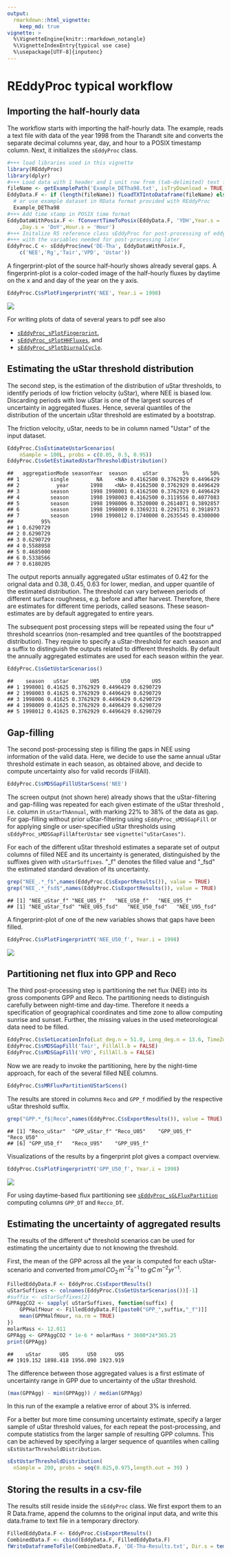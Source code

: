```yaml
---
output: 
  rmarkdown::html_vignette:
    keep_md: true
vignette: >
  %\VignetteEngine{knitr::rmarkdown_notangle}
  %\VignetteIndexEntry{typical use case}
  %\usepackage[UTF-8]{inputenc}
---
```









# REddyProc typical workflow

## Importing the half-hourly data
The workflow starts with importing the half-hourly data. The example, reads a 
text file with data of the year 1998 from the Tharandt site and converts the 
separate decimal columns year, day, and hour to a POSIX timestamp column. 
Next, it initializes the `sEddyProc` class.


```r
#+++ load libraries used in this vignette
library(REddyProc)
library(dplyr)
#+++ Load data with 1 header and 1 unit row from (tab-delimited) text file
fileName <- getExamplePath('Example_DETha98.txt', isTryDownload = TRUE)
EddyData.F <- if (length(fileName)) fLoadTXTIntoDataframe(fileName) else
  # or use example dataset in RData format provided with REddyProc
  Example_DETha98
#+++ Add time stamp in POSIX time format
EddyDataWithPosix.F <- fConvertTimeToPosix(EddyData.F, 'YDH',Year.s = 'Year'
    ,Day.s = 'DoY',Hour.s = 'Hour')
#+++ Initalize R5 reference class sEddyProc for post-processing of eddy data
#+++ with the variables needed for post-processing later
EddyProc.C <- sEddyProc$new('DE-Tha', EddyDataWithPosix.F, 
	c('NEE','Rg','Tair','VPD', 'Ustar'))
```



A fingerprint-plot of the source half-hourly shows already several gaps.
A fingerprint-plot is a color-coded image of the half-hourly fluxes by daytime 
on the x and and day of the year on the y axis. 

```r
EddyProc.C$sPlotFingerprintY('NEE', Year.i = 1998)
```

![](useCase_files/figure-html/fpNEEOrig-1.png)<!-- -->

For writing plots of data of several years to pdf see also

* [`sEddyProc_sPlotFingerprint`](../html/sEddyProc_sPlotFingerprint.html),
* [`sEddyProc_sPlotHHFluxes`](../html/sEddyProc_sPlotHHFluxes.html), and
* [`sEddyProc_sPlotDiurnalCycle`](../html/sEddyProc_sPlotDiurnalCycle.html).

## Estimating the uStar threshold distribution
The second step, is the estimation of the  distribution of uStar thresholds, to
identify periods of low friction velocity (uStar), where NEE is biased low. 
Discarding periods with low uStar is one of the largest sources of uncertainty 
in aggregated fluxes. Hence, several quantiles of the distribution of 
the uncertain uStar threshold are estimated by a bootstrap.

The friction velocity, uStar, needs to be in column named "Ustar" of the input 
dataset. 


```r
EddyProc.C$sEstimateUstarScenarios(
    nSample = 100L, probs = c(0.05, 0.5, 0.95))
EddyProc.C$sGetEstimatedUstarThresholdDistribution()
```

```
##   aggregationMode seasonYear  season     uStar        5%       50%
## 1          single         NA    <NA> 0.4162500 0.3762929 0.4496429
## 2            year       1998    <NA> 0.4162500 0.3762929 0.4496429
## 3          season       1998 1998001 0.4162500 0.3762929 0.4496429
## 4          season       1998 1998003 0.4162500 0.3119556 0.4077083
## 5          season       1998 1998006 0.3520000 0.2614071 0.3892857
## 6          season       1998 1998009 0.3369231 0.2291751 0.3918973
## 7          season       1998 1998012 0.1740000 0.2635545 0.4300000
##         95%
## 1 0.6290729
## 2 0.6290729
## 3 0.6290729
## 4 0.5588958
## 5 0.4685000
## 6 0.5338566
## 7 0.6180205
```



The output reports annually aggregated uStar estimates of 0.42 for 
the orignal data and 0.38, 0.45, 0.63 for lower, median, 
and upper quantile of the estimated distribution. The threshold can vary between
periods of different surface roughness, e.g. before and after harvest.
Therefore, there are estimates for different time periods, called seasons.
These season-estimates are by default aggregated to entire years.

The subsequent post processing steps will be repeated using the four u* threshold 
sceanrios (non-resampled and tree quantiles of the bootstrapped distribution). 
They require to specify a uStar-threshold for each 
season and a suffix to distinguish the outputs related to different thresholds.
By default the annually aggregated estimates are used for each season
within the year.


```r
EddyProc.C$sGetUstarScenarios()
```

```
##    season   uStar       U05       U50       U95
## 1 1998001 0.41625 0.3762929 0.4496429 0.6290729
## 2 1998003 0.41625 0.3762929 0.4496429 0.6290729
## 3 1998006 0.41625 0.3762929 0.4496429 0.6290729
## 4 1998009 0.41625 0.3762929 0.4496429 0.6290729
## 5 1998012 0.41625 0.3762929 0.4496429 0.6290729
```

## Gap-filling
The second post-processing step is filling the gaps in NEE using information of the 
valid data. Here, we decide to use the same annual uStar threshold estimate 
in each season, as obtained above, and decide to compute uncertainty also 
for valid records (FillAll). 


```r
EddyProc.C$sMDSGapFillUStarScens('NEE')
```

The screen output (not shown here) already shows that the uStar-filtering and
gap-filling was repeated for each given estimate of the uStar threshold
, i.e. column in 
`uStarThAnnual`, with marking 22% to 38% of the data as gap. 
For gap-filling without prior uStar-filtering using `sEddyProc_sMDSGapFill`
or for applying single or user-specified uStar thresholds using 
`sEddyProc_sMDSGapFillAfterUstar`
see `vignette("uStarCases")`.

For each of the different uStar threshold estimates
a separate set of output columns of filled NEE and its 
uncertainty is generated, distinguished by the suffixes given with 
`uStarSuffixes`. <Suffix>"_f" denotes the filled value and "_fsd" the 
estimated standard devation of its uncertainty.


```r
grep("NEE_.*_f$",names(EddyProc.C$sExportResults()), value = TRUE)
grep("NEE_.*_fsd$",names(EddyProc.C$sExportResults()), value = TRUE)
```

```
## [1] "NEE_uStar_f" "NEE_U05_f"   "NEE_U50_f"   "NEE_U95_f"  
## [1] "NEE_uStar_fsd" "NEE_U05_fsd"   "NEE_U50_fsd"   "NEE_U95_fsd"
```

A fingerprint-plot of one of the new variables shows that gaps have been filled.

```r
EddyProc.C$sPlotFingerprintY('NEE_U50_f', Year.i = 1998)
```

![](useCase_files/figure-html/fpNEEFilled-1.png)<!-- -->



## Partitioning net flux into GPP and Reco

The third post-processing step is partitioning the net flux (NEE) into its gross 
components GPP and Reco.
The partitioning needs to distinguish carefully between night-time and day-time. 
Therefore it needs a specification of geographical coordinates and time zone 
to allow computing sunrise and sunset. Further, the missing values in the 
used meteorological data need to be filled. 

```r
EddyProc.C$sSetLocationInfo(Lat_deg.n = 51.0, Long_deg.n = 13.6, TimeZone_h.n = 1)  
EddyProc.C$sMDSGapFill('Tair', FillAll.b = FALSE)     
EddyProc.C$sMDSGapFill('VPD', FillAll.b = FALSE)     
```

Now we are ready to invoke the partitioning, here by the night-time approach, 
for each of the several filled NEE columns.

```r
EddyProc.C$sMRFluxPartitionUStarScens()
```



The results are stored in columns `Reco` and `GPP_f` modified by the respective 
uStar threshold suffix. 

```r
grep("GPP.*_f$|Reco",names(EddyProc.C$sExportResults()), value = TRUE)
```

```
## [1] "Reco_uStar"  "GPP_uStar_f" "Reco_U05"    "GPP_U05_f"   "Reco_U50"   
## [6] "GPP_U50_f"   "Reco_U95"    "GPP_U95_f"
```

Visualizations of the results by a fingerprint plot gives a compact overview. 

```r
EddyProc.C$sPlotFingerprintY('GPP_U50_f', Year.i = 1998)
```

![](useCase_files/figure-html/fingerPrintGPP-1.png)<!-- -->

For using daytime-based flux partitioning see [`sEddyProc_sGLFluxPartition`](../html/sEddyProc_sGLFluxPartition.html) 
computing columns `GPP_DT` and `Recco_DT`.

## Estimating the uncertainty of aggregated results

The results of the different u* threshold scenarios can be used for estimating
the uncertainty due to not knowing the threshold.

First, the mean of the GPP across all the year is computed for each
uStar-scenario and converted from ${\mu mol\, CO_2\, 
m^{-2} s^{-1}}$ to ${gC\,m^{-2} yr^{-1}}$.


```r
FilledEddyData.F <- EddyProc.C$sExportResults()
uStarSuffixes <- colnames(EddyProc.C$sGetUstarScenarios())[-1]
#suffix <- uStarSuffixes[2]
GPPAggCO2 <- sapply( uStarSuffixes, function(suffix) {
	GPPHalfHour <- FilledEddyData.F[[paste0("GPP_",suffix,"_f")]]
	mean(GPPHalfHour, na.rm = TRUE)
})
molarMass <- 12.011
GPPAgg <- GPPAggCO2 * 1e-6 * molarMass * 3600*24*365.25
print(GPPAgg)
```

```
##    uStar      U05      U50      U95 
## 1919.152 1898.418 1956.090 1923.919
```

The difference between those aggregated values is a first estimate of 
uncertainty range in GPP due to uncertainty of the uStar threshold.

```r
(max(GPPAgg) - min(GPPAgg)) / median(GPPAgg) 
```
In this run of the example a relative error of about 
3% 
is inferred.

For a better but more time consuming uncertainty estimate, specify a larger
sample of uStar threshold values, for each repeat the post-processing, and 
compute statistics from the larger sample of resulting GPP columns. This can be
achieved by specifying a larger sequence of quantiles when calling 
`sEstUstarThresholdDistribution`.

```r
sEstUstarThresholdDistribution( 
  nSample = 200, probs = seq(0.025,0.975,length.out = 39) )
```

## Storing the results in a csv-file

The results still reside inside the `sEddyProc` class. 
We first export them to an R Data.frame, append the columns to the original 
input data, and write this data.frame to text file in a temporary directory.

```r
FilledEddyData.F <- EddyProc.C$sExportResults()
CombinedData.F <- cbind(EddyData.F, FilledEddyData.F)
fWriteDataframeToFile(CombinedData.F, 'DE-Tha-Results.txt', Dir.s = tempdir())
```



